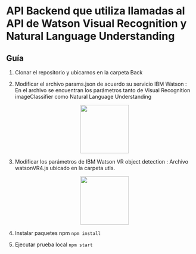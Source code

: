 # API Backend que utiliza llamadas al API de Watson Visual Recognition y Natural Language Understanding

## Guía

1. Clonar el repositorio y ubicarnos en la carpeta Back
2. Modificar el archivo params.json de acuerdo su servicio IBM Watson
   : En el archivo se encuentran los parámetros tanto de Visual Recognition imageClassifier como Natural Language Understanding

   <p align="center">
    <img src="https://raw.githubusercontent.com/emeloibmco/Watson-NLU-WVR-Web-App/master/Back/.github/params.png" height="130">
   </p>

3. Modificar los parámetros de IBM Watson VR object detection
   : Archivo watsonVR4.js ubicado en la carpeta utls.

    <p align="center">
    <img src="https://raw.githubusercontent.com/emeloibmco/Watson-NLU-WVR-Web-App/master/Back/.github/watsonVR4.png" height="130">
    </p>

4. Instalar paquetes npm `npm install`
5. Ejecutar prueba local `npm start`
